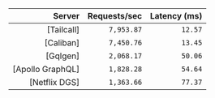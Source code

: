 <!-- PERFORMANCE_RESULTS_START -->

| Server | Requests/sec | Latency (ms) |
|--------:|--------------:|--------------:|
| [Tailcall] | `7,953.87` | `12.57` |
| [Caliban] | `7,450.76` | `13.45` |
| [Gqlgen] | `2,068.17` | `50.06` |
| [Apollo GraphQL] | `1,828.28` | `54.64` |
| [Netflix DGS] | `1,363.66` | `77.37` |

<!-- PERFORMANCE_RESULTS_END -->
